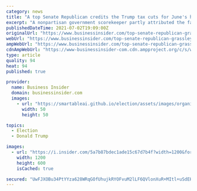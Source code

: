 ```yaml
---
category: news
title: "A top Senate Republican credits the Trump tax cuts for June's huge jobs gains and the economy 'roaring back after a virus interlude'"
excerpt: "A nonpartisan government scorekeeper partly attributed the fast economic rebound to Biden's stimulus. Chuck Grassley says it's four-year-old tax cuts."
publishedDateTime: 2021-07-02T19:09:00Z
originalUrl: "https://www.businessinsider.com/top-senate-republican-grassley-trump-tax-cuts-junes-jobs-report-2021-7"
webUrl: "https://www.businessinsider.com/top-senate-republican-grassley-trump-tax-cuts-junes-jobs-report-2021-7"
ampWebUrl: "https://www.businessinsider.com/top-senate-republican-grassley-trump-tax-cuts-junes-jobs-report-2021-7?amp"
cdnAmpWebUrl: "https://www-businessinsider-com.cdn.ampproject.org/c/s/www.businessinsider.com/top-senate-republican-grassley-trump-tax-cuts-junes-jobs-report-2021-7?amp"
type: article
quality: 94
heat: 94
published: true

provider:
  name: Business Insider
  domain: businessinsider.com
  images:
    - url: "https://smartableai.github.io/election/assets/images/organizations/businessinsider.com-50x50.jpg"
      width: 50
      height: 50

topics:
  - Election
  - Donald Trump

images:
  - url: "https://i.insider.com/5a7b87bdec1ade15c67d7b4f?width=1200&format=jpeg"
    width: 1200
    height: 600
    isCached: true

secured: "UwFJXOBu34PtYYza628WRqGOfUhujkRYOFvuM2lLF6QVlonXuR+MItl+uSdEHyZDg0UJUSX+CUtbgUgxIPq0Y2MeVHO+iOghhUH7apj8mFJKR6mWjI5bYBzNlmL8VRE8y2/BUd8dPgGWOghZDDH0tZ4L/Zz2tWbSZUDL8QQ3RkKpf3SII1DaM+kH76kidcqYbjiBSpDoFem34lHc04vDdRMcODj2+pTYK65k54404QKd7VE4FBGaBiwnA1dqePXrir3gBARshWxv/q1Ei7eTnTt3oVO0YCZiuUOSOqejGnSwZY/BqtJN3Xgh37MUGOcYTYmgzZqn2gkVg+PVhW9zRmF0ZcF9OPiy6mAal2SDXQA=;1FlbjqFAsfx8appHdrytYg=="
---
```


